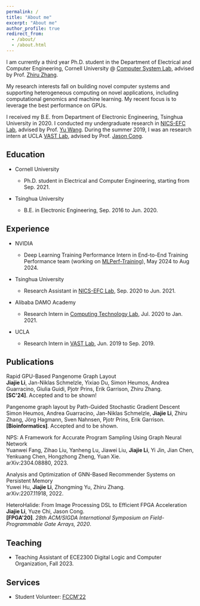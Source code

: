 ```yaml
---
permalink: /
title: "About me"
excerpt: "About me"
author_profile: true
redirect_from: 
  - /about/
  - /about.html
---
```


I am currently a third year Ph.D. student in the Department of Electrical and Computer Engineering, Cornell University @ [Computer System Lab](https://www.csl.cornell.edu/), advised by Prof. [Zhiru Zhang](https://www.csl.cornell.edu/~zhiruz/index.html). 

My research interests fall on building novel computer systems and supporting heterogeneous computing on novel applications, including computational genomics and machine learning. My recent focus is to leverage the best performance on GPUs. 

I received my B.E. from Department of Electronic Engineering, Tsinghua University in 2020. I conducted my undergraduate research in [NICS-EFC Lab](http://nicsefc.ee.tsinghua.edu.cn), advised by Prof. [Yu Wang](https://nicsefc.ee.tsinghua.edu.cn/people/YuWang). During the summer 2019, I was an research intern at UCLA [VAST Lab](https://vast.cs.ucla.edu/), advised by Prof. [Jason Cong](https://vast.cs.ucla.edu/people/faculty/jason-cong). 


Education
------
- Cornell University
  - Ph.D. student in Electrical and Computer Engineering, starting from Sep. 2021. 

- Tsinghua University
  - B.E. in Electronic Engineering, Sep. 2016 to Jun. 2020. 


Experience
------
- NVIDIA
  - Deep Learning Training Performance Intern in End-to-End Training Performance team (working on [MLPerf-Training](https://mlcommons.org/benchmarks/training/)), May 2024 to Aug 2024. 

- Tsinghua University
  - Research Assistant in [NICS-EFC Lab](http://nicsefc.ee.tsinghua.edu.cn), Sep. 2020 to Jun. 2021.

- Alibaba DAMO Academy
  - Research Intern in [Computing Technology Lab](https://damo.alibaba.com/labs/computing-technology?lang=en), Jul. 2020 to Jan. 2021. 

- UCLA
  - Research Intern in [VAST Lab](https://vast.cs.ucla.edu/), Jun. 2019 to Sep. 2019. 

Publications
-----
Rapid GPU-Based Pangenome Graph Layout \
**Jiajie Li**, Jan-Niklas Schmelzle, Yixiao Du, Simon Heumos, Andrea Guarracino, Giulia Guidi, Pjotr Prins, Erik Garrison, Zhiru Zhang. \
**[SC'24]**. Accepted and to be shown! 

Pangenome graph layout by Path-Guided Stochastic Gradient Descent [<i class="fas fa-file-pdf fa-lg"></i>](https://www.ncbi.nlm.nih.gov/pmc/articles/PMC10542513/) \
Simon Heumos, Andrea Guarracino, Jan-Niklas Schmelzle, **Jiajie Li**, Zhiru Zhang, Jörg Hagmann, Sven Nahnsen, Pjotr Prins, Erik Garrison. \
**[Bioinformatics]**. Accepted and to be shown.

NPS: A Framework for Accurate Program Sampling Using Graph Neural Network [<i class="fas fa-file-pdf fa-lg"></i>](https://arxiv.org/pdf/2304.08880.pdf) \
Yuanwei Fang, Zihao Liu, Yanheng Lu, Jiawei Liu, **Jiajie Li**, Yi Jin, Jian Chen, Yenkuang Chen, Hongzhong Zheng, Yuan Xie. \
arXiv:2304.08880, 2023. 

Analysis and Optimization of GNN-Based Recommender Systems on Persistent Memory [<i class="fas fa-file-pdf fa-lg"></i>](https://arxiv.org/pdf/2207.11918.pdf)\
Yuwei Hu, **Jiajie Li**, Zhongming Yu, Zhiru Zhang. \
arXiv:2207.11918, 2022. 

HeteroHalide: From Image Processing DSL to Efficient FPGA Acceleration [<i class="fas fa-file-pdf fa-lg"></i>](https://dl.acm.org/doi/pdf/10.1145/3373087.3375320) [<i class="fab fa-github fa-lg"></i>](https://github.com/UCLA-VAST/heterohalide)\
**Jiajie Li**, Yuze Chi, Jason Cong. \
**[FPGA'20]**. _28th ACM/SIGDA International Symposium on Field-Programmable Gate Arrays, 2020_.

Teaching
-----
- Teaching Assistant of ECE2300 Digital Logic and Computer Organization, Fall 2023. 


Services
-----
- Student Volunteer: [FCCM'22](https://www.fccm.org/past/2022/volunteer-2022/)
